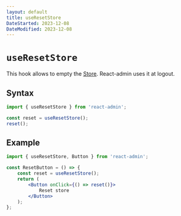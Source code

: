 ```yaml
---
layout: default
title: useResetStore
DateStarted: 2023-12-08
DateModified: 2023-12-08
---
```


# `useResetStore`

This hook allows to empty the [Store](./Store.md). React-admin uses it at logout.

## Syntax

```jsx
import { useResetStore } from 'react-admin';

const reset = useResetStore();
reset();
```

## Example

```jsx
import { useResetStore, Button } from 'react-admin';

const ResetButton = () => {
    const reset = useResetStore();
    return (
        <Button onClick={() => reset()}>
            Reset store
        </Button>
    );
};
```
